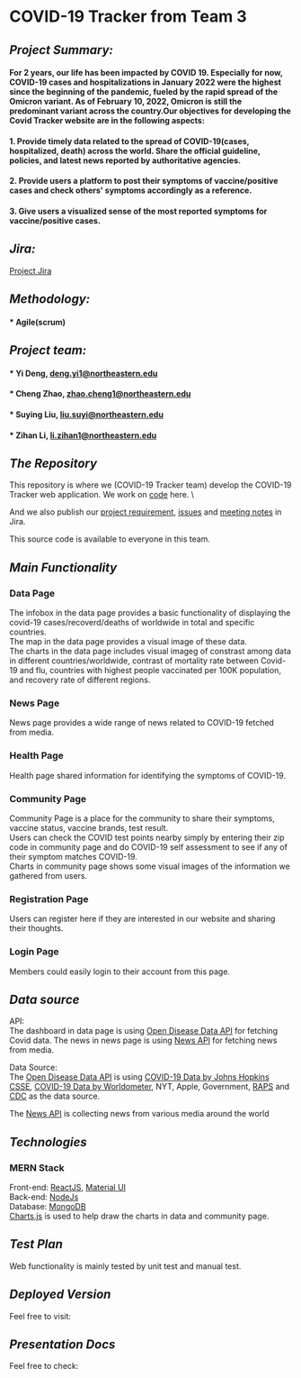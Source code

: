 # **COVID-19 Tracker from Team 3**

## **_Project Summary:_** 
#### For 2 years, our life has been impacted by COVID 19. Especially for now, COVID-19 cases and hospitalizations in January 2022 were the highest since the beginning of the pandemic, fueled by the rapid spread of the Omicron variant. As of February 10, 2022, Omicron is still the predominant variant across the country.Our objectives for developing the Covid Tracker website are in the following aspects: 
#### 1. Provide timely data related to the spread of COVID-19(cases, hospitalized, death) across the world. Share the official guideline, policies, and latest news reported by authoritative agencies. 
#### 2. Provide users a platform to post their symptoms of vaccine/positive cases and check others' symptoms accordingly as a reference. 
#### 3. Give users a visualized sense of the most reported symptoms for vaccine/positive cases.


## **_Jira:_**
[Project Jira](https://6510sp22team3.atlassian.net/jira/software/projects/NCLF/boards/1)

## **_Methodology:_**
#### * Agile(scrum)

## **_Project team:_**
#### * Yi Deng, deng.yi1@northeastern.edu
#### * Cheng Zhao, zhao.cheng1@northeastern.edu
#### * Suying Liu, liu.suyi@northeastern.edu
#### * Zihan Li, li.zihan1@northeastern.edu

## **_The Repository_** 
This repository is where we (COVID-19 Tracker team) develop the COVID-19 Tracker web application. We work on [code](https://github.com/IrisYD/COVID-19Tracker) here. \

And we also publish our [project requirement](https://6510sp22team3.atlassian.net/wiki/spaces/~204731791/pages/229378/Project+Requirement), [issues](https://6510sp22team3.atlassian.net/jira/software/projects/NCLF/boards/1) and [meeting notes](https://6510sp22team3.atlassian.net/jira/software/projects/NCLF/pages) in Jira. 

This source code is available to everyone in this team.

## **_Main Functionality_** 
### Data Page
The infobox in the data page provides a basic functionality of displaying the covid-19 cases/recoverd/deaths of worldwide in total and specific countries.\
The map in the data page provides a visual image of these data. \
The charts in the data page includes visual imageg of constrast among data in different countries/worldwide, contrast of mortality rate between Covid-19 and flu, countries with highest people vaccinated per 100K population, and recovery rate of different regions.


### News Page
News page provides a wide range of news related to COVID-19 fetched from media.

### Health Page
Health page shared information for identifying the symptoms of COVID-19. 

### Community Page
Community Page is a place for the community to share their symptoms, vaccine status, vaccine brands, test result.\
Users can check the COVID test points nearby simply by entering their zip code in community page and do COVID-19 self assessment to see if any of their symptom matches COVID-19.\
Charts in community page shows some visual images of the information we gathered from users.

### Registration Page
Users can register here if they are interested in our website and sharing their thoughts.

### Login Page
Members could easily login to their account from this page. 

## **_Data source_**
API: \
The dashboard in data page is using [Open Disease Data API](https://disease.sh/) for fetching Covid data.
The news in news page is using [News API](https://newsapi.org/) for fetching news from media.

Data Source: \
The [Open Disease Data API](https://disease.sh/) is using [COVID-19 Data by Johns Hopkins CSSE](https://coronavirus.jhu.edu/), [COVID-19 Data by Worldometer](https://www.worldometers.info/coronavirus/), NYT, Apple, Government, [RAPS](raps.org) and [CDC](https://covid.cdc.gov/covid-data-tracker/#datatracker-home) as the data source.

The [News API](https://newsapi.org/) is collecting news from various media around the world

## **_Technologies_**
### MERN Stack
Front-end: [ReactJS](https://reactjs.org/), [Material UI](https://mui.com/)\
Back-end: [NodeJs](https://nodejs.org/en/)\
Database: [MongoDB](https://www.mongodb.com/)\
[Charts.js](https://www.chartjs.org/) is used to help draw the charts in data and community page.

## **_Test Plan_**
Web functionality is mainly tested by unit test and manual test.

## **_Deployed Version_**
Feel free to visit: 

## **_Presentation Docs_**
Feel free to check: 
